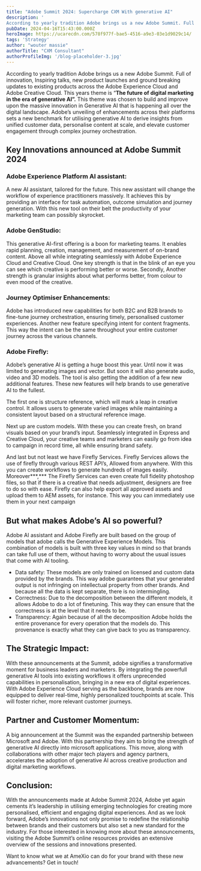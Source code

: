 ```yaml
---
title: "Adobe Summit 2024: Supercharge CXM With generative AI"
description: '
According to yearly tradition Adobe brings us a new Adobe Summit. Full of innovation, Inspiring talks, new product launches and ground breaking updates to existing products across the Adobe Experience Cloud and Adobe Creative Cloud. This years theme is ...'
pubDate: 2024-04-16T15:43:00.000Z
heroImage: https://ucarecdn.com/578f977f-bae5-4516-a9e3-03e1d9029c14/
tags: 'Strategy'
author: "wouter massie"
authorTitle: "CXM Consultant"
authorProfileImg: '/blog-placeholder-3.jpg'
---
```


According to yearly tradition Adobe brings us a new Adobe Summit. Full of innovation, Inspiring talks, new product launches and ground breaking updates to existing products across the Adobe Experience Cloud and Adobe Creative Cloud. This years theme is “**The future of digital marketing in the era of generative AI”.** This theme was chosen to build and improve upon the massive innovation in Generative AI that is happening all over the digital landscape. Adobe’s unveiling of enhancements across their platforms sets a new benchmark for utilising generative AI to derive insights from unified customer data, personalise content at scale, and elevate customer engagement through complex journey orchestration.

## Key Innovations announced at Adobe Summit 2024

### Adobe Experience Platform AI assistant:

A new AI assistant, tailored for the future. This new assistant will change the workflow of experience practitioners massively. It achieves this by providing an interface for task automation, outcome simulation and journey generation. With this new tool on their belt the productivity of your marketing team can possibly skyrocket. 

### Adobe GenStudio:

This generative AI-first offering is a boon for marketing teams. It enables rapid planning, creation, management, and measurement of on-brand content. Above all while integrating seamlessly with Adobe Experience Cloud and Creative Cloud. One key strength is that in the blink of an eye you can see which creative is performing better or worse. Secondly, Another strength is granular insights about what performs better, from colour to even mood of the creative.

### Journey Optimiser Enhancements:

Adobe has introduced new capabilities for both B2C and B2B brands to fine-tune journey orchestration, ensuring timely, personalised customer experiences. Another new feature specifying intent for content fragments. This way the intent can be the same throughout your entire customer journey across the various channels.

### Adobe Firefly:

Adobe’s generative AI is getting a huge boost this year. Until now it was limited to generating images and vector. But soon it will also generate audio, video and 3D models. The tool is also getting the addition of a few new additional features. These new features will help brands to use generative AI to the fullest. 

The first one is structure reference, which will mark a leap in creative control. It allows users to generate varied images while maintaining a consistent layout based on a structural reference image.

Next up are custom models. With these you can create fresh, on brand visuals based on your brand’s input. Seamlessly integrated in Express and Creative Cloud, your creative teams and marketers can easily go from idea to campaign in record time, all while ensuring brand safety.

And last but not least we have Firefly Services. Firefly Services allows the use of firefly through various REST API’s, Allowed from anywhere. With this you can create workflows to generate hundreds of images easily. Moreover***,*** The Firefly Services can even create full fidelity photoshop files, so that if there is a creative that needs adjustment, designers are free to do so with ease. Firefly can also help export all approved assets and upload them to AEM assets, for instance. This way you can immediately use them in your next campaign

## But what makes Adobe’s AI so powerful?

Adobe AI assistant and Adobe Firefly are built based on the group of models that adobe calls the Generative Experience Models. This combination of models is built with three key values in mind so that brands can take full use of them, without having to worry about the usual issues that come with AI tooling.

- Data safety: These models are only trained on licensed and custom data provided by the brands. This way adobe guarantees that your generated output is not infringing on intellectual property from other brands. And because all the data is kept separate, there is no intermingling.
- Correctness: Due to the decomposition between the different models, it allows Adobe to do a lot of finetuning. This way they can ensure that the correctness is at the level that it needs to be.
- Transparency: Again because of all the decomposition Adobe holds the entire provenance for every operation that the models do. This provenance is exactly what they can give back to you as transparency.

## The Strategic Impact:

With these announcements at the Summit, adobe signifies a transformative moment for business leaders and marketers. By integrating the powerfull generative AI tools into existing workflows it offers unprecended capabilities in personalisation, bringing in a new era of digital experiences. With Adobe Experience Cloud serving as the backbone, brands are now equipped to deliver real-time, highly personalized touchpoints at scale. This will foster richer, more relevant customer journeys.

## Partner and Customer Momentum:

A big announcement at the Summit was the expanded partnership between Microsoft and Adobe. With this partnership they aim to bring the strength of generative AI directly into microsoft applications. This move, along with collaborations with other major tech players and agency partners, accelerates the adoption of generative AI across creative production and digital marketing workflows.

## Conclusion:

With the announcements made at Adobe Summit 2024, Adobe yet again cements it’s leadership in utilising emerging technologies for creating more personalised, efficient and engaging digital experiences. And as we look forward, Adobe’s innovations not only promise to redefine the relationship between brands and their customers but also set a new standard for the industry. For those interested in knowing more about these announcements, visiting the Adobe Summit’s online resources provides an extensive overview of the sessions and innovations presented. 

Want to know what we at AmeXio can do for your brand with these new advancements? Get in touch!